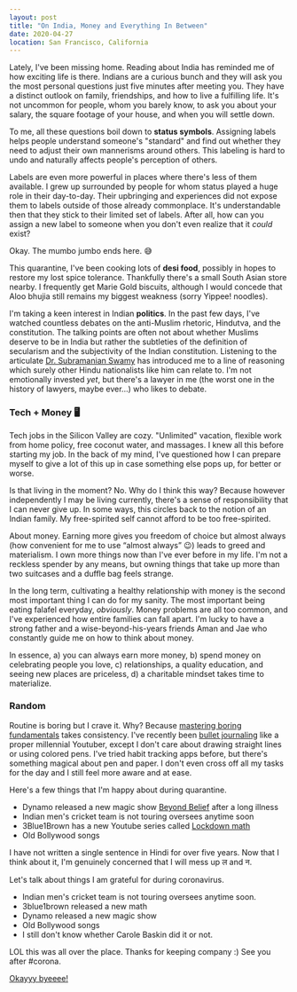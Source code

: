 ```yaml
---
layout: post
title: "On India, Money and Everything In Between"
date: 2020-04-27
location: San Francisco, California
---
```


Lately, I've been missing home. Reading about India has reminded me of how exciting life is there. Indians are a curious bunch and they will ask you the most personal questions just five minutes after meeting you. They have a distinct outlook on family, friendships, and how to live a fulfilling life. It's not uncommon for people, whom you barely know, to ask you about your salary, the square footage of your house, and when you will settle down.

To me, all these questions boil down to **status symbols**. Assigning labels helps people understand someone's "standard" and find out whether they need to adjust their own mannerisms around others. This labeling is hard to undo and naturally affects people's perception of others. 

Labels are even more powerful in places where there's less of them available. I grew up surrounded by people for whom status played a huge role in their day-to-day. Their upbringing and experiences did not expose them to labels outside of those already commonplace. It's understandable then that they stick to their limited set of labels. After all, how can you assign a new label to someone when you don't even realize that it _could_ exist?

Okay. The mumbo jumbo ends here. 😅

This quarantine, I've been cooking lots of **desi food**, possibly in hopes to restore my lost spice tolerance. Thankfully there's a small South Asian store nearby. I frequently get Marie Gold biscuits, although I would concede that Aloo bhujia still remains my biggest weakness (sorry Yippee! noodles).

I'm taking a keen interest in Indian **politics**. In the past few days, I've watched countless debates on the anti-Muslim rhetoric, Hindutva, and the constitution. The talking points are often not about whether Muslims deserve to be in India but rather the subtleties of the definition of secularism and the subjectivity of the Indian constitution. Listening to the articulate [Dr. Subramanian Swamy](https://www.youtube.com/watch?v=W-yAPgUzOsk) has introduced me to a line of reasoning which surely other Hindu nationalists like him can relate to. I'm not emotionally invested _yet_, but there's a lawyer in me (the worst one in the history of lawyers, maybe ever...) who likes to debate. 

### Tech + Money 🖥️

Tech jobs in the Silicon Valley are cozy. "Unlimited" vacation, flexible work from home policy, free coconut water, and massages. I knew all this before starting my job. In the back of my mind, I've questioned how I can prepare myself to give a lot of this up in case something else pops up, for better or worse.

Is that living in the moment? No. Why do I think this way? Because however independently I may be living currently, there's a sense of responsibility that I can never give up. In some ways, this circles back to the notion of an Indian family. My free-spirited self cannot afford to be too free-spirited.

About money. Earning more gives you freedom of choice but almost always (how convenient for me to use “almost always” 😉) leads to greed and materialism. I own more things now than I've ever before in my life. I'm not a reckless spender by any means, but owning things that take up more than two suitcases and a duffle bag feels strange.

In the long term, cultivating a healthy relationship with money is the second most important thing I can do for my sanity. The most important being eating falafel everyday, _obviously_. Money problems are all too common, and I've experienced how entire families can fall apart. I'm lucky to have a strong father and a wise-beyond-his-years friends Aman and Jae who constantly guide me on how to think about money. 

In essence, a) you can always earn more money, b) spend money on celebrating people you love, c) relationships, a quality education, and seeing new places are priceless, d) a charitable mindset takes time to materialize.

### Random

Routine is boring but I crave it. Why? Because [mastering boring fundamentals](https://jamesstuber.com/boring-is-fun) takes consistency. I've recently been [bullet journaling](https://www.pinterest.cl/pin/203225001914770424/) like a proper millennial Youtuber, except I don't care about drawing straight lines or using colored pens. I've tried habit tracking apps before, but there's something magical about pen and paper. I don't even cross off all my tasks for the day and I still feel more aware and at ease.

Here's a few things that I'm happy about during quarantine.
- Dynamo released a new magic show [Beyond Belief](https://www.sky.com/watch/dynamo-beyond-belief) after a long illness
- Indian men's cricket team is not touring oversees anytime soon
- 3Blue1Brown has a new Youtube series called [Lockdown math](https://www.youtube.com/playlist?list=PLZHQObOWTQDP5CVelJJ1bNDouqrAhVPev)
- Old Bollywood songs

I have not written a single sentence in Hindi for over five years. Now that I think about it, I'm genuinely concerned that I will mess up ल and न.

Let's talk about things I am grateful for during coronavirus.
- Indian men's cricket team is not touring oversees anytime soon.
- 3blue1brown released a new math
- Dynamo released a new magic show
- Old Bollywood songs
- I still don't know whether Carole Baskin did it or not.

LOL this was all over the place. Thanks for keeping company :) See you after #corona.

[Okayyy byeeee!](https://www.youtube.com/watch?v=9mlE6rurpS8)
